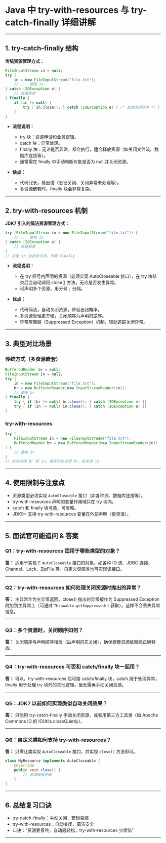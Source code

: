 # Java 中 try-with-resources 与 try-catch-finally 详细讲解

---

## 1. try-catch-finally 结构

**传统资源管理方式：**

```java
FileInputStream in = null;
try {
    in = new FileInputStream("file.txt");
    // ... 使用 in
} catch (IOException e) {
    // 处理异常
} finally {
    if (in != null) {
        try { in.close(); } catch (IOException e) { /* 处理关闭异常 */ }
    }
}
```

- **流程说明：**
  - try 块：资源申请和业务逻辑。
  - catch 块：异常处理。
  - finally 块：无论是否异常，都会执行，适合释放资源（如关闭文件流、数据库连接等）。
  - 通常需在 finally 中手动判断对象是否为 null 并关闭资源。

- **缺点：**
  - 代码冗长，易出错（忘记关闭、关闭异常未处理等）。
  - 多资源嵌套时，finally 块会非常复杂。

---

## 2. try-with-resources 机制

**JDK7 引入的简洁资源管理方式：**

```java
try (FileInputStream in = new FileInputStream("file.txt")) {
    // ... 使用 in
} catch (IOException e) {
    // 处理异常
}
// 这里 in 会自动关闭，无需 finally
```

- **流程说明：**
  - 在 try 括号内声明的资源（必须实现 AutoCloseable 接口），在 try 块结束后会自动调用 close() 方法，无论是否发生异常。
  - 可声明多个资源，用分号 `;` 分隔。

- **优点：**
  - 代码简洁，自动关闭资源，降低出错概率。
  - 多资源管理更方便，关闭顺序为声明的逆序。
  - 异常屏蔽链（Suppressed Exception）机制，辅助追踪关闭异常。

---

## 3. 典型对比场景

### 传统方式（多资源嵌套）

```java
BufferedReader br = null;
FileInputStream in = null;
try {
    in = new FileInputStream("file.txt");
    br = new BufferedReader(new InputStreamReader(in));
    // 使用 br
} finally {
    try { if (br != null) br.close(); } catch (IOException e) {}
    try { if (in != null) in.close(); } catch (IOException e) {}
}
```

### try-with-resources

```java
try (
    FileInputStream in = new FileInputStream("file.txt");
    BufferedReader br = new BufferedReader(new InputStreamReader(in))
) {
    // 使用 br
}
// 自动关闭 br 和 in，顺序为先关闭 br，后关闭 in
```

---

## 4. 使用限制与注意点

- 资源类型必须实现 `AutoCloseable` 接口（如各种流、数据库连接等）。
- try-with-resources 声明的变量作用域只在 try 块内。
- catch 和 finally 块可选，可省略。
- JDK9+ 支持 try-with-resources 变量在外部声明（更灵活）。

---

## 5. 面试官可能追问 & 答案

### Q1：try-with-resources 适用于哪些类型的对象？
**答：** 适用于实现了 `AutoCloseable` 接口的对象，如各种 IO 流、JDBC 连接、Channel、Lock、ZipFile 等。自定义资源类也可实现该接口。

---

### Q2：try-with-resources 如何处理关闭资源时抛出的异常？
**答：** 主异常作为主异常返回，close() 抛出的异常被作为 Suppressed Exception 附加到主异常上（可通过 `Throwable.getSuppressed()` 获取）。这样不会丢失异常信息。

---

### Q3：多个资源时，关闭顺序如何？
**答：** 关闭顺序与声明顺序相反（后声明的先关闭），确保嵌套资源依赖能正确释放。

---

### Q4：try-with-resources 可否和 catch/finally 块一起用？
**答：** 可以。try-with-resources 后可接 catch/finally 块，catch 用于处理异常，finally 用于处理 try 块外的其他逻辑，但无需再手动关闭资源。

---

### Q5：JDK7 以前如何实现类似自动关闭效果？
**答：** 只能用 try-catch-finally 手动关闭资源，或者用第三方工具类（如 Apache Commons IO 的 IOUtils.closeQuietly）。

---

### Q6：自定义类如何支持 try-with-resources？
**答：** 只需让类实现 `AutoCloseable` 接口，并实现 `close()` 方法即可。

```java
class MyResource implements AutoCloseable {
    @Override
    public void close() {
        // 资源释放逻辑
    }
}
```

---

## 6. 总结复习口诀

- try-catch-finally：手动关闭，繁琐易漏
- try-with-resources：自动关闭，简洁安全
- 口诀：“资源要善终，自动最轻松，try-with-resources 少烦恼”

---